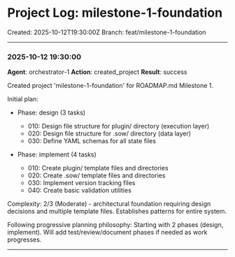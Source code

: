 # Project Log: milestone-1-foundation

Created: 2025-10-12T19:30:00Z
Branch: feat/milestone-1-foundation

---

### 2025-10-12 19:30:00

**Agent**: orchestrator-1
**Action**: created_project
**Result**: success

Created project 'milestone-1-foundation' for ROADMAP.md Milestone 1.

Initial plan:
- Phase: design (3 tasks)
  - 010: Design file structure for plugin/ directory (execution layer)
  - 020: Design file structure for .sow/ directory (data layer)
  - 030: Define YAML schemas for all state files

- Phase: implement (4 tasks)
  - 010: Create plugin/ template files and directories
  - 020: Create .sow/ template files and directories
  - 030: Implement version tracking files
  - 040: Create basic validation utilities

Complexity: 2/3 (Moderate) - architectural foundation requiring design decisions
and multiple template files. Establishes patterns for entire system.

Following progressive planning philosophy: Starting with 2 phases (design, implement).
Will add test/review/document phases if needed as work progresses.

---
